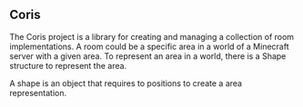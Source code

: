 ## Coris

The Coris project is a library for creating and managing a collection of room implementations.
A room could be a specific area in a world of a Minecraft server with a given area.
To represent an area in a world, there is a Shape structure to represent the area.

A shape is an object that requires to positions to create a area representation.

